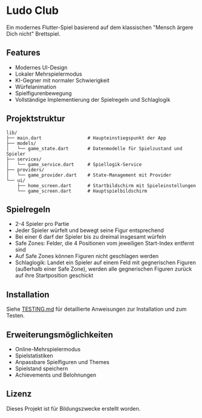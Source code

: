 # Ludo Club

Ein modernes Flutter-Spiel basierend auf dem klassischen "Mensch ärgere Dich nicht" Brettspiel.

## Features

- Modernes UI-Design
- Lokaler Mehrspielermodus
- KI-Gegner mit normaler Schwierigkeit
- Würfelanimation
- Spielfigurenbewegung
- Vollständige Implementierung der Spielregeln und Schlaglogik

## Projektstruktur

```
lib/
├── main.dart                 # Haupteinstiegspunkt der App
├── models/
│   └── game_state.dart       # Datenmodelle für Spielzustand und Spieler
├── services/
│   └── game_service.dart     # Spiellogik-Service
├── providers/
│   └── game_provider.dart    # State-Management mit Provider
└── ui/
    ├── home_screen.dart      # Startbildschirm mit Spieleinstellungen
    └── game_screen.dart      # Hauptspielbildschirm
```

## Spielregeln

- 2-4 Spieler pro Partie
- Jeder Spieler würfelt und bewegt seine Figur entsprechend
- Bei einer 6 darf der Spieler bis zu dreimal insgesamt würfeln
- Safe Zones: Felder, die 4 Positionen vom jeweiligen Start-Index entfernt sind
- Auf Safe Zones können Figuren nicht geschlagen werden
- Schlaglogik: Landet ein Spieler auf einem Feld mit gegnerischen Figuren (außerhalb einer Safe Zone), werden alle gegnerischen Figuren zurück auf ihre Startposition geschickt

## Installation

Siehe [TESTING.md](TESTING.md) für detaillierte Anweisungen zur Installation und zum Testen.

## Erweiterungsmöglichkeiten

- Online-Mehrspielermodus
- Spielstatistiken
- Anpassbare Spielfiguren und Themes
- Spielstand speichern
- Achievements und Belohnungen

## Lizenz

Dieses Projekt ist für Bildungszwecke erstellt worden.
